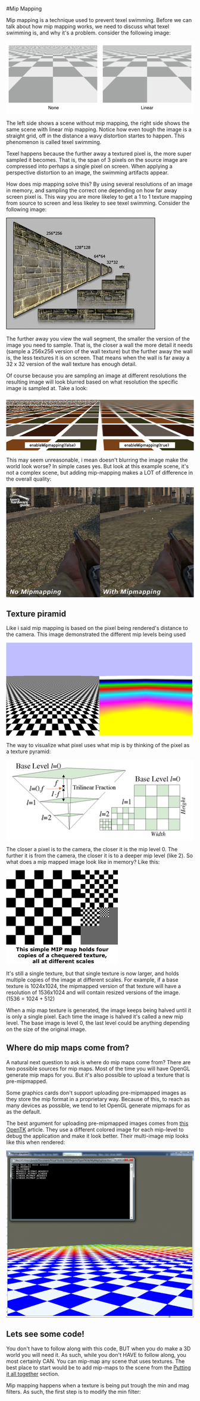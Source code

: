 #Mip Mapping

Mip mapping is a technique used to prevent texel swimming. Before we can talk about how mip mapping works, we need to discuss what texel swimming is, and why it's a problem. consider the following image:

![MIP1](mip1.png)

The left side shows a scene without mip mapping, the right side shows the same scene with linear mip mapping. Notice how even tough the image is a straight grid, off in the distance a wavy distortion startes to happen. This phenomenon is called texel swimming. 

Texel happens because the further away a textured pixel is, the more super sampled it becomes. That is, the span of 3 pixels on the source image are compressed into perhaps a single pixel on screen. When applying a perspective distortion to an image, the swimming artifacts appear.

How does mip mapping solve this? By using several resolutions of an image in memory, and sampling the correct one depending on how far away screen pixel is. This way you are more likeley to get a 1 to 1 texture mapping from source to screen and less likeley to see texel swimming. Consider the following image:

![MIP2](mip2.jpg)

The further away you view the wall segment, the smaller the version of the image you need to sample. That is, the closer a wall the more detail it needs (sample a 256x256 version of the wall texture) but the further away the wall is, the less textures it is on screen. That means when the wall is far away a 32 x 32 version of the wall texture has enough detail.

Of course because you are sampling an image at different resolutions the resulting image will look blurred based on what resolution the specific image is sampled at. Take a look:

![MIP3](mip3.png)

This may seem unreasonable, i mean doesn't blurring the image make the world look worse? In simple cases yes. But look at this example scene, it's not a complex scene, but adding mip-mapping makes a LOT of difference in the overall quality:

![MIP4](mip4.png)

## Texture piramid

Like i said mip mapping is based on the pixel being rendered's distance to the camera. This image demonstrated the different mip levels being used

![MIP5](mip5.png)

The way to visualize what pixel uses what mip is by thinking of the pixel as a texture pyramid:

![MIP6](mip6.png)

The closer a pixel is to the camera, the closer it is the mip level 0. The further it is from the camera, the closer it is to a deeper mip level (like 2). So what does a mip mapped image look like in memory? Like this:

![MIP7](mip7.gif)

It's still a single texture, but that single texture is now larger, and holds multiple copies of the image at different scales. For example, if a base texture is 1024x1024, the mipmapped version of that texture will have a resolution of 1536x1024 and will contain resized versions of the image. (1536 = 1024 + 512)

When a mip map texture is generated, the image keeps being halved until it is only a single pixel. Each time the image is halved it's called a new mip level. The base image is level 0, the last level could be anything depending on the size of the original image.

## Where do mip maps come from?
A natural next question to ask is where do mip maps come from? There are two possible sources for mip maps. Most of the time you will have OpenGL generate mip maps for you. But it's also possible to upload a texture that is pre-mipmapped. 

Some graphics cards don't support uploading pre-mipmapped images as they store the mip format in a proprietary way. Because of this, to reach as many devices as possible, we tend to let OpenGL generate mipmaps for as as the default.

The best argument for uploading pre-mipmapped images comes from [this OpenTK](http://www.opentk.com/node/2575) article. They use a different colored image for each mip-level to debug the application and make it look better. Their multi-image mip looks like this when rendered:

![MIP8](mip8.png)

## Lets see some code!

You don't have to follow along with this code, BUT when you do make a 3D world you will need it. As such, while you don't HAVE to follow along, you most certainly CAN. You can mip-map any scene that uses textures. The best place to start would be to add mip-maps to the scene from the [Putting it all together](Ex1.md) section.

Mip mapping happens when a texture is being put trough the min and mag filters. As such, the first step is to modify the min filter:


